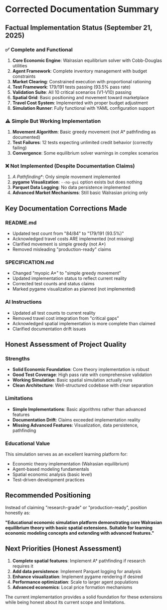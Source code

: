 # Corrected Documentation Summary

## Factual Implementation Status (September 21, 2025)

### ✅ Complete and Functional
1. **Core Economic Engine**: Walrasian equilibrium solver with Cobb-Douglas utilities
2. **Agent Framework**: Complete inventory management with budget constraints 
3. **Market Clearing**: Constrained execution with proportional rationing
4. **Test Framework**: 179/191 tests passing (93.5% pass rate)
5. **Validation Suite**: All 10 critical scenarios (V1-V10) passing
6. **Spatial Grid**: Basic positioning and movement toward marketplace
7. **Travel Cost System**: Implemented with proper budget adjustment
8. **Simulation Runner**: Fully functional with YAML configuration support

### ⚠️ Simple But Working Implementation
1. **Movement Algorithm**: Basic greedy movement (not A* pathfinding as documented)
2. **Test Failures**: 12 tests expecting unlimited credit behavior (correctly failing)
3. **Convergence**: Some equilibrium solver warnings in complex scenarios

### ❌ Not Implemented (Despite Documentation Claims)
1. **A* Pathfinding**: Only simple movement implemented
2. **pygame Visualization**: `--no-gui` option exists but does nothing
3. **Parquet Data Logging**: No data persistence implemented
4. **Advanced Market Mechanisms**: Still basic Walrasian pricing only

## Key Documentation Corrections Made

### README.md
- Updated test count from "84/84" to "179/191 (93.5%)"
- Acknowledged travel costs ARE implemented (not missing)
- Clarified movement is simple greedy (not A*)
- Removed misleading "production-ready" claims

### SPECIFICATION.md  
- Changed "myopic A*" to "simple greedy movement"
- Updated implementation status to reflect current reality
- Corrected test counts and status claims
- Marked pygame visualization as planned (not implemented)

### AI Instructions
- Updated all test counts to current reality
- Removed travel cost integration from "critical gaps"
- Acknowledged spatial implementation is more complete than claimed
- Clarified documentation drift issues

## Honest Assessment of Project Quality

### Strengths
- **Solid Economic Foundation**: Core theory implementation is robust
- **Good Test Coverage**: High pass rate with comprehensive validation
- **Working Simulation**: Basic spatial simulation actually runs
- **Clean Architecture**: Well-structured codebase with clear separation

### Limitations  
- **Simple Implementations**: Basic algorithms rather than advanced features
- **Documentation Drift**: Claims exceeded implementation reality
- **Missing Advanced Features**: Visualization, data persistence, pathfinding

### Educational Value
This simulation serves as an excellent learning platform for:
- Economic theory implementation (Walrasian equilibrium)
- Agent-based modeling fundamentals
- Spatial economic analysis (basic level)
- Test-driven development practices

## Recommended Positioning

Instead of claiming "research-grade" or "production-ready", position honestly as:

**"Educational economic simulation platform demonstrating core Walrasian equilibrium theory with basic spatial extensions. Suitable for learning economic modeling concepts and extending with advanced features."**

## Next Priorities (Honest Assessment)

1. **Complete spatial features**: Implement A* pathfinding if research requires it
2. **Add data persistence**: Implement Parquet logging for analysis
3. **Enhance visualization**: Implement pygame rendering if desired
4. **Performance optimization**: Scale to larger agent populations
5. **Advanced economics**: Local price formation mechanisms

The current implementation provides a solid foundation for these extensions while being honest about its current scope and limitations.